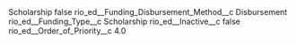 <?xml version="1.0" encoding="UTF-8"?>
<CustomMetadata xmlns="http://soap.sforce.com/2006/04/metadata" xmlns:xsi="http://www.w3.org/2001/XMLSchema-instance" xmlns:xsd="http://www.w3.org/2001/XMLSchema">
    <label>Scholarship</label>
    <protected>false</protected>
    <values>
        <field>rio_ed__Funding_Disbursement_Method__c</field>
        <value xsi:type="xsd:string">Disbursement</value>
    </values>
    <values>
        <field>rio_ed__Funding_Type__c</field>
        <value xsi:type="xsd:string">Scholarship</value>
    </values>
    <values>
        <field>rio_ed__Inactive__c</field>
        <value xsi:type="xsd:boolean">false</value>
    </values>
    <values>
        <field>rio_ed__Order_of_Priority__c</field>
        <value xsi:type="xsd:double">4.0</value>
    </values>
</CustomMetadata>
